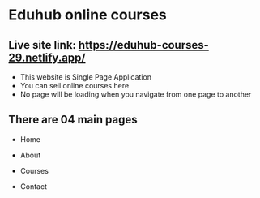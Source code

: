 # Eduhub online courses

## Live site link: https://eduhub-courses-29.netlify.app/

- This website is Single Page Application
- You can sell online courses here
- No page will be loading when you navigate from one page to another

## There are 04 main pages

- Home

- About

- Courses

- Contact
